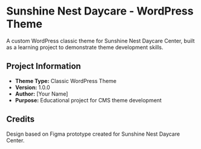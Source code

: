 # Sunshine Nest Daycare - WordPress Theme

A custom WordPress classic theme for Sunshine Nest Daycare Center, built as a learning project to demonstrate theme development skills.

## Project Information

- **Theme Type:** Classic WordPress Theme
- **Version:** 1.0.0
- **Author:** [Your Name]
- **Purpose:** Educational project for CMS theme development

## Credits

Design based on Figma prototype created for Sunshine Nest Daycare Center.
